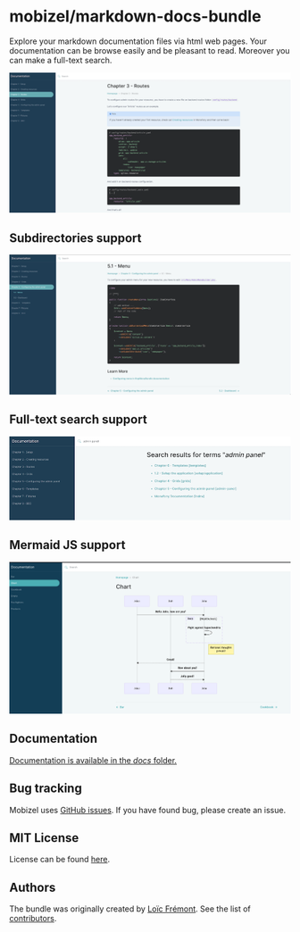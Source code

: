 # mobizel/markdown-docs-bundle

Explore your markdown documentation files via html web pages. 
Your documentation can be browse easily and be pleasant to read.
Moreover you can make a full-text search. 

![Example 1](docs/images/example-1.png) 

## Subdirectories support
![Example 2](docs/images/example-2.png)

## Full-text search support
![Example 3](docs/images/example-3.png)

## Mermaid JS support
![Mermaid graph](docs/images/mermaid.png)

Documentation
-------------

[Documentation is available in the *docs* folder.](docs/index.md)

Bug tracking
------------

Mobizel uses [GitHub issues](https://github.com/mobizel/markdown-docs-bundle/issues).
If you have found bug, please create an issue.

MIT License
-----------

License can be found [here](https://github.com/mobizel/markdown-docs-bundle/blob/master/LICENSE).

Authors
-------

The bundle was originally created by [Loïc Frémont](https://github.com/loic425).
See the list of [contributors](https://github.com/mobizel/markdown-docs-bundle/contributors).
